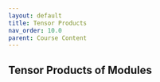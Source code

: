 ```yaml
---
layout: default
title: Tensor Products
nav_order: 10.0
parent: Course Content
---
```


## Tensor Products of Modules